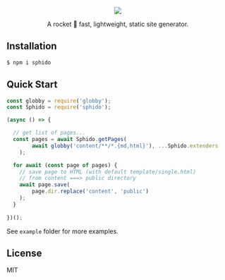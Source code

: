
<p align="center">
  <a href="https://sphido.org">
    <img src="https://sphido.org/img/sphido.svg" width=""/>
  </a>
</p>


<p align="center">
  A rocket 🚀 fast, lightweight, static site generator.
</p>

## Installation

```bash 
$ npm i sphido
```

## Quick Start

```javascript
const globby = require('globby');
const Sphido = require('sphido');

(async () => {

  // get list of pages...
  const pages = await Sphido.getPages(
  		await globby('content/**/*.{md,html}'), ...Sphido.extenders
	);

  for await (const page of pages) {
    // save page to HTML (with default template/single.html)
    // from content ===> public directory
    await page.save(
        page.dir.replace('content', 'public')
    );
  }
  
})();
```

See `example` folder for more examples.

## License

MIT